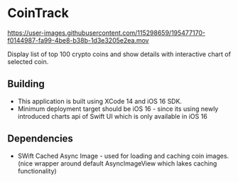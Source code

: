 # CoinTrack



https://user-images.githubusercontent.com/115298659/195477170-f0144987-fa99-4be8-b38b-1d3e3205e2ea.mov



Display list of top 100 crypto coins and show details with interactive chart of selected coin.

## Building 
- This application is built using XCode 14 and iOS 16 SDK.
- Minimum deployment target should be iOS 16 - since its using newly introduced charts api of Swift UI which is only available in iOS 16

## Dependencies 
- SWift Cached Async Image - used for loading and caching coin images. (nice wrapper around default AsyncImageView which lakes caching functionality)
